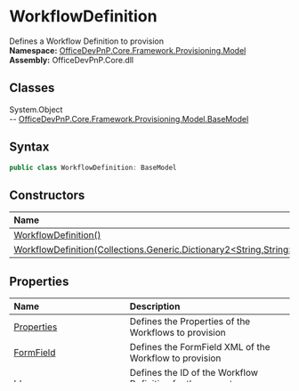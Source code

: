 # WorkflowDefinition
Defines a Workflow Definition to provision  
**Namespace:** [OfficeDevPnP.Core.Framework.Provisioning.Model](OfficeDevPnP.Core.Framework.Provisioning.Model.md)  
**Assembly:** OfficeDevPnP.Core.dll  
## Classes
System.Object  
-- [OfficeDevPnP.Core.Framework.Provisioning.Model.BaseModel](OfficeDevPnP.Core.Framework.Provisioning.Model.BaseModel.md)
## Syntax
```C#
public class WorkflowDefinition: BaseModel
```
## Constructors
|**Name**|**Description**|
|:-----|:-----|
| [WorkflowDefinition()](WorkflowDefinitionconstructor1details.md) | 
| [WorkflowDefinition(Collections.Generic.Dictionary2<String,String>)](WorkflowDefinitionconstructor1details.md) | 
## Properties
|**Name**|**Description**|
|:-----|:-----|
| [Properties](WorkflowDefinition.Properties.md) | Defines the Properties of the Workflows to provision
| [FormField](WorkflowDefinition.FormField.md) | Defines the FormField XML of the Workflow to provision
| [Id](WorkflowDefinition.Id.md) | Defines the ID of the Workflow Definition for the current Subscription
| [AssociationUrl](WorkflowDefinition.AssociationUrl.md) | Defines the URL of the Workflow Association page
| [Description](WorkflowDefinition.Description.md) | The Description of the Workflow
| [DisplayName](WorkflowDefinition.DisplayName.md) | The Display Name of the Workflow
| [DraftVersion](WorkflowDefinition.DraftVersion.md) | Defines the DraftVersion of the Workflow, optional attribute.
| [InitiationUrl](WorkflowDefinition.InitiationUrl.md) | Defines the URL of the Workflow Initiation page
| [Published](WorkflowDefinition.Published.md) | Defines if the Workflow is Published, optional attribute.
| [RequiresAssociationForm](WorkflowDefinition.RequiresAssociationForm.md) | Defines if the Workflow requires the Association Form
| [RequiresInitiationForm](WorkflowDefinition.RequiresInitiationForm.md) | Defines if the Workflow requires the Initiation Form
| [RestrictToScope](WorkflowDefinition.RestrictToScope.md) | Defines the Scope Restriction for the Workflow
| [RestrictToType](WorkflowDefinition.RestrictToType.md) | Defines the Type of Scope Restriction for the Workflow
| [XamlPath](WorkflowDefinition.XamlPath.md) | Defines path of the XAML of the Workflow to provision
## Methods
|**Name**|**Description**|
|:-----|:-----|
| [GetHashCode()](WorkflowDefinitionGetHashCode.md) | 
| [Equals(Object)](WorkflowDefinitionEqualsObject.md) | 
| [Equals(WorkflowDefinition)](WorkflowDefinitionEqualsWorkflowDefinition.md) | 
## See also
- [OfficeDevPnP.Core.Framework.Provisioning.Model](OfficeDevPnP.Core.Framework.Provisioning.Model.md)

